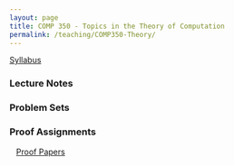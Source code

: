 ```yaml
---
layout: page
title: COMP 350 - Topics in the Theory of Computation
permalink: /teaching/COMP350-Theory/
---
```


[Syllabus](/teaching/COMP350-Theory/comp350-theory-syllabus.pdf)  

### Lecture Notes

### Problem Sets

### Proof Assignments

&nbsp;&nbsp;&nbsp;[Proof Papers](/teaching/COMP350-Theory/comp350-theory-proofs.pdf)  
